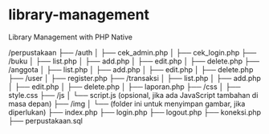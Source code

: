 # library-management
Library Management with PHP Native

/perpustakaan
├── /auth
│   ├── cek_admin.php
│   ├── cek_login.php
├── /buku
│   ├── list.php
│   ├── add.php
│   ├── edit.php
│   ├── delete.php
├── /anggota
│   ├── list.php
│   ├── add.php
│   ├── edit.php
│   ├── delete.php
├── /user
│   ├── register.php
├── /transaksi
│   ├── list.php
│   ├── add.php
│   ├── edit.php
│   ├── delete.php
│   ├── laporan.php
├── /css
│   ├── style.css
├── /js
│   └── script.js (opsional, jika ada JavaScript tambahan di masa depan)
├── /img
│   └── (folder ini untuk menyimpan gambar, jika diperlukan)
├── index.php
├── login.php
├── logout.php
├── koneksi.php
├── perpustakaan.sql

